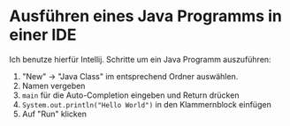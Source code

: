 # Ausführen eines Java Programms in einer IDE
Ich benutze hierfür Intellij. Schritte um ein Java Programm auszuführen: 

1. "New" -> "Java Class" im entsprechend Ordner auswählen.
2. Namen vergeben
3. ```main``` für die Auto-Completion eingeben und Return drücken
4. ```System.out.println("Hello World")``` in den Klammernblock einfügen
5. Auf "Run" klicken
